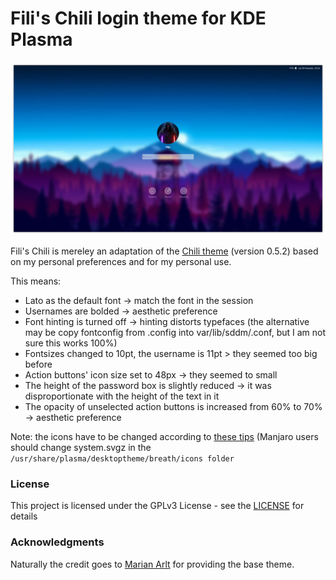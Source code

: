 # Fili's Chili login theme for KDE Plasma

![Screenshot of the theme](preview.png "Preview")

Fili's Chili is mereley an adaptation of the [Chili theme](https://github.com/MarianArlt/kde-plasma-chili) (version 0.5.2) based on my personal preferences and for my personal use.

This means:
- Lato as the default font -> match the font in the session
- Usernames are bolded -> aesthetic preference
- Font hinting is turned off -> hinting distorts typefaces 
(the alternative may be copy fontconfig from .config into var/lib/sddm/.conf, but I am not sure this works 100%)
- Fontsizes changed to 10pt, the username is 11pt > they seemed too big before
- Action buttons' icon size set to 48px -> they seemed to small 
- The height of the password box is slightly reduced -> it was disproportionate with the height of the text in it
- The opacity of unselected action buttons is increased from 60% to 70% -> aesthetic preference

Note: the icons have to be changed according to [these tips](https://bugs.kde.org/show_bug.cgi?id=395027#c10) (Manjaro users should change system.svgz in the ```/usr/share/plasma/desktoptheme/breath/icons folder```

### License

This project is licensed under the GPLv3 License - see the [LICENSE](LICENSE.md) for details

### Acknowledgments

Naturally the credit goes to [Marian Arlt](https://github.com/MarianArlt) for providing the base theme.

